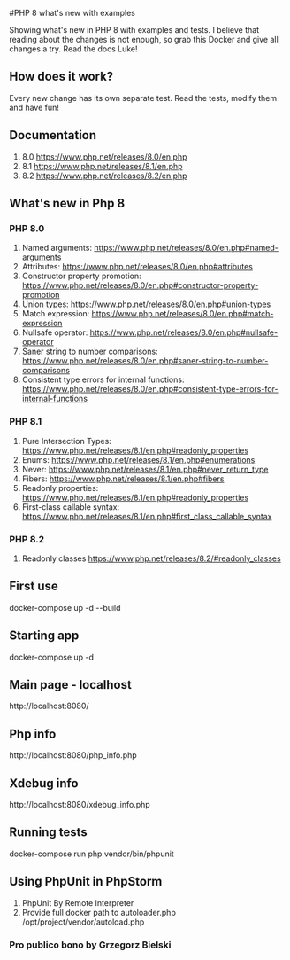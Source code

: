 #PHP 8 what's new with examples

Showing what's new in PHP 8 with examples and tests.
I believe that reading about the changes is not enough, so grab this Docker and give all changes a try.
Read the docs Luke!

## How does it work?
Every new change has its own separate test. Read the tests, modify them and have fun!

## Documentation
1. 8.0 https://www.php.net/releases/8.0/en.php
2. 8.1 https://www.php.net/releases/8.1/en.php
3. 8.2 https://www.php.net/releases/8.2/en.php

## What's new in Php 8
### PHP 8.0
1. Named arguments: https://www.php.net/releases/8.0/en.php#named-arguments
2. Attributes: https://www.php.net/releases/8.0/en.php#attributes
3. Constructor property promotion: https://www.php.net/releases/8.0/en.php#constructor-property-promotion
4. Union types: https://www.php.net/releases/8.0/en.php#union-types
5. Match expression: https://www.php.net/releases/8.0/en.php#match-expression
6. Nullsafe operator: https://www.php.net/releases/8.0/en.php#nullsafe-operator
7. Saner string to number comparisons: https://www.php.net/releases/8.0/en.php#saner-string-to-number-comparisons
8. Consistent type errors for internal functions: https://www.php.net/releases/8.0/en.php#consistent-type-errors-for-internal-functions
### PHP 8.1
1. Pure Intersection Types: https://www.php.net/releases/8.1/en.php#readonly_properties
2. Enums: https://www.php.net/releases/8.1/en.php#enumerations
3. Never: https://www.php.net/releases/8.1/en.php#never_return_type
4. Fibers: https://www.php.net/releases/8.1/en.php#fibers
5. Readonly properties: https://www.php.net/releases/8.1/en.php#readonly_properties
6. First-class callable syntax: https://www.php.net/releases/8.1/en.php#first_class_callable_syntax

### PHP 8.2
1. Readonly classes https://www.php.net/releases/8.2/#readonly_classes

## First use
docker-compose up -d --build

## Starting app
docker-compose up -d

## Main page - localhost
http://localhost:8080/

## Php info
http://localhost:8080/php_info.php

## Xdebug info
http://localhost:8080/xdebug_info.php

## Running tests
docker-compose run php vendor/bin/phpunit

## Using PhpUnit in PhpStorm
1. PhpUnit By Remote Interpreter
2. Provide full docker path to autoloader.php /opt/project/vendor/autoload.php

### Pro publico bono by Grzegorz Bielski